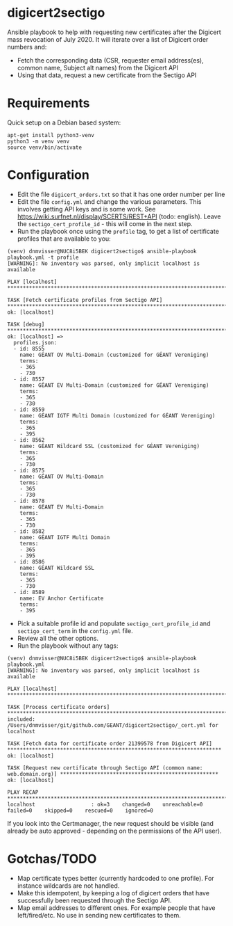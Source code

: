 # digicert2sectigo

Ansible playbook to help with requesting new certificates after the Digicert mass revocation of July 2020.
It will iterate over a list of Digicert order numbers and:

* Fetch the corresponding data (CSR, requester email address(es), common name,
  Subject alt names) from the Digicert API
* Using that data, request a new certificate from the Sectigo API

# Requirements

Quick setup on a Debian based system:

```
apt-get install python3-venv
python3 -m venv venv
source venv/bin/activate
```


# Configuration

* Edit the file `digicert_orders.txt` so that it has one order number per line
* Edit the file `config.yml` and change the various parameters. This involves
  getting API keys and is some work. See
https://wiki.surfnet.nl/display/SCERTS/REST+API (todo: english). Leave the
`sectigo_cert_profile_id` - this will come in the next step.
* Run the playbook once using the `profile` tag, to get a list of certificate
  profiles that are available to you:

```
(venv) dnmvisser@NUC8i5BEK digicert2sectigo$ ansible-playbook playbook.yml -t profile
[WARNING]: No inventory was parsed, only implicit localhost is available

PLAY [localhost] *****************************************************************************************************************************

TASK [Fetch certificate profiles from Sectigo API] *******************************************************************************************
ok: [localhost]

TASK [debug] *********************************************************************************************************************************
ok: [localhost] => 
  profiles.json:
  - id: 8555
    name: GÉANT OV Multi-Domain (customized for GÉANT Vereniging)
    terms:
    - 365
    - 730
  - id: 8557
    name: GÉANT EV Multi-Domain (customized for GÉANT Vereniging)
    terms:
    - 365
    - 730
  - id: 8559
    name: GÉANT IGTF Multi Domain (customized for GÉANT Vereniging)
    terms:
    - 365
    - 395
  - id: 8562
    name: GÉANT Wildcard SSL (customized for GÉANT Vereniging)
    terms:
    - 365
    - 730
  - id: 8575
    name: GÉANT OV Multi-Domain
    terms:
    - 365
    - 730
  - id: 8578
    name: GÉANT EV Multi-Domain
    terms:
    - 365
    - 730
  - id: 8582
    name: GÉANT IGTF Multi Domain
    terms:
    - 365
    - 395
  - id: 8586
    name: GÉANT Wildcard SSL
    terms:
    - 365
    - 730
  - id: 8589
    name: EV Anchor Certificate
    terms:
    - 395
```
* Pick a suitable profile id and populate `sectigo_cert_profile_id` and
`sectigo_cert_term` in the `config.yml` file.
* Review all the other options.
* Run the playbook without any tags:

```
(venv) dnmvisser@NUC8i5BEK digicert2sectigo$ ansible-playbook playbook.yml
[WARNING]: No inventory was parsed, only implicit localhost is available

PLAY [localhost] ***********************************************************************************************************************

TASK [Process certificate orders] ******************************************************************************************************
included: /Users/dnmvisser/git/github.com/GEANT/digicert2sectigo/_cert.yml for localhost

TASK [Fetch data for certificate order 21399578 from Digicert API] *********************************************************************
ok: [localhost]

TASK [Request new certificate through Sectigo API (common name: web.domain.org)] ***************************************************
ok: [localhost]

PLAY RECAP *****************************************************************************************************************************
localhost                  : ok=3    changed=0    unreachable=0    failed=0    skipped=0    rescued=0    ignored=0   
```

If you look into the Certmanager, the new request should be visible (and already
be auto approved - depending on the permissions of the API user).


# Gotchas/TODO

* Map certificate types better (currently hardcoded to one profile). For
instance wildcards are not handled.
* Make this idempotent, by keeping a log of digicert orders that have
successfully been requested through the Sectigo API.
* Map email addresses to different ones. For example people that have
  left/fired/etc. No use in sending new certificates to them.
